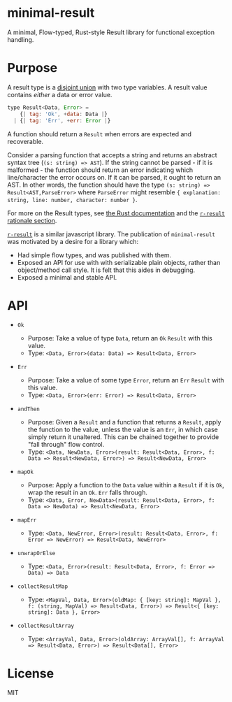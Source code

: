 # minimal-result

A minimal, Flow-typed, Rust-style Result library for functional exception handling.

# Purpose

A result type is a [disjoint union](https://flow.org/en/docs/types/unions/) with two type variables. A result value contains _either_ a data or error value.

```js
type Result<Data, Error> =
    {| tag: 'Ok', +data: Data |}
  | {| tag: 'Err', +err: Error |}
```

A function should return a `Result` when errors are expected and recoverable.

Consider a parsing function that accepts a string and returns an abstract syntax tree (`(s: string) => AST`). If the string cannot be parsed - if it is malformed - the function should return an error indicating which line/character the error occurs on. If it can be parsed, it ought to return an AST. In other words, the function should have the type `(s: string) => Result<AST,ParseError>` where `ParseError` might resemble `{ explanation: string, line: number, character: number }`.

For more on the Result types, see [the Rust documentation](https://doc.rust-lang.org/std/result/) and the [`r-result` rationale section](https://github.com/Havvy/result#rationale-and-rant-on-error-handling).

[`r-result`](https://github.com/Havvy/result) is a similar javascript library. The publication of `minimal-result` was motivated by a desire for a library which:

- Had simple flow types, and was published with them.
- Exposed an API for use with with serializable plain objects, rather than object/method call style. It is felt that this aides in debugging.
- Exposed a minimal and stable API.

# API

- `Ok`
  - Purpose: Take a value of type `Data`, return an `Ok` `Result` with this value.
  - Type: `<Data, Error>(data: Data) => Result<Data, Error>`
- `Err`
  - Purpose: Take a value of some type `Error`, return an `Err` `Result` with this value.
  - Type: `<Data, Error>(err: Error) => Result<Data, Error>`
- `andThen`
  - Purpose: Given a `Result` and a function that returns a `Result`, apply the function to the value, unless the value is an `Err`, in which case simply return it unaltered. This can be chained together to provide "fall through" flow control.
  - Type: `<Data, NewData, Error>(result: Result<Data, Error>, f: Data => Result<NewData, Error>) => Result<NewData, Error>`

- `mapOk`
  - Purpose: Apply a function to the `Data` value within a `Result` if it is `Ok`, wrap the result in an `Ok`. `Err` falls through. 
  - Type: `<Data, Error, NewData>(result: Result<Data, Error>, f: Data => NewData) => Result<NewData, Error>`
- `mapErr`
  - Type: `<Data, NewError, Error>(result: Result<Data, Error>, f: Error => NewError) => Result<Data, NewError>`
- `unwrapOrElse`
  - Type: `<Data, Error>(result: Result<Data, Error>, f: Error => Data) => Data`
- `collectResultMap`
  - Type: `<MapVal, Data, Error>(oldMap: { [key: string]: MapVal }, f: (string, MapVal) => Result<Data, Error>) => Result<{ [key: string]: Data }, Error>`
- `collectResultArray`
  - Type: `<ArrayVal, Data, Error>(oldArray: ArrayVal[], f: ArrayVal => Result<Data, Error>) => Result<Data[], Error>`


# License

MIT
